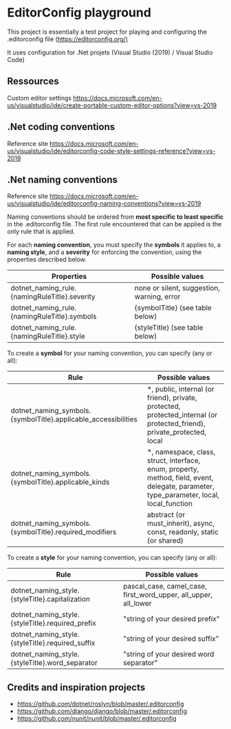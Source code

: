 # EditorConfig playground

This project is essentially a test project for playing and configuring the
 .editorconfig file (<https://editorconfig.org/)>

It uses configuration for .Net projets (Visual Studio (2019) / Visual Studio Code)



## Ressources

Custom editor settings
<https://docs.microsoft.com/en-us/visualstudio/ide/create-portable-custom-editor-options?view=vs-2019>



## .Net coding conventions

Reference site
<https://docs.microsoft.com/en-us/visualstudio/ide/editorconfig-code-style-settings-reference?view=vs-2019>



## .Net naming conventions

Reference site
<https://docs.microsoft.com/en-us/visualstudio/ide/editorconfig-naming-conventions?view=vs-2019>

Naming conventions should be ordered from **most specific to least specific**
 in the .editorconfig file. The first rule encountered that can be applied is
 the only rule that is applied.

For each **naming convention**, you must specify the **symbols** it applies to,
 a **naming style**, and a **severity** for enforcing the convention, using
 the properties described below.


Properties                                                          | Possible values
--------------------------------------------------------------------|--------------------------------------------------------------------
dotnet_naming_rule.{namingRuleTitle}.severity                       | none or silent, suggestion, warning, error
dotnet_naming_rule.{namingRuleTitle}.symbols                        | {symbolTitle} (see table below)
dotnet_naming_rule.{namingRuleTitle}.style                          | {styleTitle} (see table below)

To create a **symbol** for your naming convention, you can specify (any or all):

Rule                                                                | Possible values
--------------------------------------------------------------------|--------------------------------------------------------------------
dotnet_naming_symbols.{symbolTitle}.applicable_accessibilities      | &ast;, public, internal (or friend), private, protected, protected_internal (or protected_friend), private_protected, local
dotnet_naming_symbols.{symbolTitle}.applicable_kinds                | &ast;, namespace, class, struct, interface, enum, property, method, field, event, delegate, parameter, type_parameter, local, local_function
dotnet_naming_symbols.{symbolTitle}.required_modifiers              | abstract (or must_inherit), async, const, readonly, static (or shared)

To create a **style** for your naming convention, you can specify (any or all):

Rule                                                                | Possible values
--------------------------------------------------------------------|--------------------------------------------------------------------
dotnet_naming_style.{styleTitle}.capitalization                     | pascal_case, camel_case, first_word_upper, all_upper, all_lower
dotnet_naming_style.{styleTitle}.required_prefix                    | "string of your desired prefix"
dotnet_naming_style.{styleTitle}.required_suffix                    | "string of your desired suffix"
dotnet_naming_style.{styleTitle}.word_separator                     | "string of your desired word separator"



## Credits and inspiration projects

- <https://github.com/dotnet/roslyn/blob/master/.editorconfig>
- <https://github.com/django/django/blob/master/.editorconfig>
- <https://github.com/nunit/nunit/blob/master/.editorconfig>
